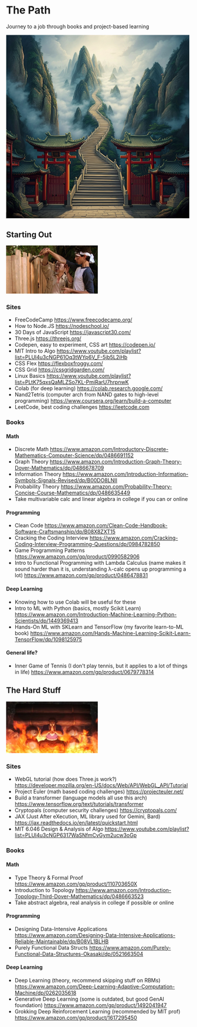 # The Path
Journey to a job through books and project-based learning

<img src="./img/path.png" width="500px">

## Starting Out

<img src="./img/starting.png" width="250px">

### Sites

- FreeCodeCamp https://www.freecodecamp.org/
- How to Node.JS https://nodeschool.io/
- 30 Days of JavaScript https://javascript30.com/
- Three.js https://threejs.org/
- Codepen, easy to experiment, CSS art https://codepen.io/
- MIT Intro to Algo https://www.youtube.com/playlist?list=PLUl4u3cNGP61Oq3tWYp6V_F-5jb5L2iHb
- CSS Flex https://flexboxfroggy.com/
- CSS Grid https://cssgridgarden.com/
- Linux Basics https://www.youtube.com/playlist?list=PLtK75qxsQaMLZSo7KL-PmiRarU7hrpnwK
- Colab (for deep learning) https://colab.research.google.com/
- Nand2Tetris (computer arch from NAND gates to high-level programming) https://www.coursera.org/learn/build-a-computer
- LeetCode, best coding challenges https://leetcode.com

### Books

#### Math

- Discrete Math https://www.amazon.com/Introductory-Discrete-Mathematics-Computer-Science/dp/0486691152
- Graph Theory https://www.amazon.com/Introduction-Graph-Theory-Dover-Mathematics/dp/0486678709
- Information Theory https://www.amazon.com/Introduction-Information-Symbols-Signals-Revised/dp/B00DO8LNII
- Probability Theory https://www.amazon.com/Probability-Theory-Concise-Course-Mathematics/dp/0486635449
- Take multivariable calc and linear algebra in college if you can or online

#### Programming

- Clean Code https://www.amazon.com/Clean-Code-Handbook-Software-Craftsmanship/dp/B08X8ZXT15
- Cracking the Coding Interview https://www.amazon.com/Cracking-Coding-Interview-Programming-Questions/dp/0984782850
- Game Programming Patterns https://www.amazon.com/gp/product/0990582906
- Intro to Functional Programming with Lambda Calculus (name makes it sound harder than it is, understanding λ-calc opens up programming a lot) https://www.amazon.com/gp/product/0486478831

#### Deep Learning

- Knowing how to use Colab will be useful for these
- Intro to ML with Python (basics, mostly Scikit Learn) https://www.amazon.com/Introduction-Machine-Learning-Python-Scientists/dp/1449369413
- Hands-On ML with SKLearn and TensorFlow (my favorite learn-to-ML book) https://www.amazon.com/Hands-Machine-Learning-Scikit-Learn-TensorFlow/dp/1098125975

#### General life?

-   Inner Game of Tennis (I don't play tennis, but it applies to a lot of things in life) https://www.amazon.com/gp/product/0679778314

## The Hard Stuff

<img src="./img/hard.png" width="250px">

### Sites

- WebGL tutorial (how does Three.js work?) https://developer.mozilla.org/en-US/docs/Web/API/WebGL_API/Tutorial
- Project Euler (math based coding challenges) https://projecteuler.net/
- Build a transformer (language models all use this arch) https://www.tensorflow.org/text/tutorials/transformer
- Cryptopals (computer security challenges) https://cryptopals.com/
- JAX (Just After eXecution, ML library used for Gemini, Bard) https://jax.readthedocs.io/en/latest/quickstart.html
- MIT 6.046 Design & Analysis of Algo https://www.youtube.com/playlist?list=PLUl4u3cNGP6317WaSNfmCvGym2ucw3oGp

### Books

#### Math

- Type Theory & Formal Proof https://www.amazon.com/gp/product/110703650X
- Introduction to Topology https://www.amazon.com/Introduction-Topology-Third-Dover-Mathematics/dp/0486663523
- Take abstract algebra, real analysis in college if possible or online

#### Programming

- Designing Data-Intensive Applications https://www.amazon.com/Designing-Data-Intensive-Applications-Reliable-Maintainable/dp/B08VL1BLHB
- Purely Functional Data Structs https://www.amazon.com/Purely-Functional-Data-Structures-Okasaki/dp/0521663504

#### Deep Learning

- Deep Learning (theory, recommend skipping stuff on RBMs) https://www.amazon.com/Deep-Learning-Adaptive-Computation-Machine/dp/0262035618
- Generative Deep Learning (some is outdated, but good GenAI foundation) https://www.amazon.com/gp/product/1492041947
- Grokking Deep Reinforcement Learning (recommended by MIT prof) https://www.amazon.com/gp/product/1617295450

